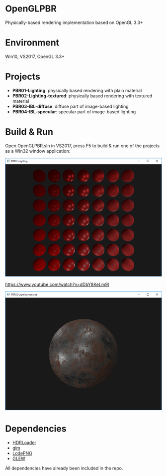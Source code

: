 # OpenGLPBR

Physically-based rendering implementation based on OpenGL 3.3+

# Environment
Win10, VS2017, OpenGL 3.3+

# Projects

* __PBR01-Lighting__: physically based rendering with plain material
* __PBR02-Lighting-textured__: physically based rendering with textured material
* __PBR03-IBL-diffuse__: diffuse part of image-based lighting
* __PBR04-IBL-specular__: specular part of image-based lighting

# Build & Run
Open OpenGLPBR.sln in VS2017, press F5 to build & run one of the projects as a Win32 window application:

![](doc/1.png)

https://www.youtube.com/watch?v=dDbY8KeLm9I

![](doc/2.png)

# Dependencies

* [HDRLoader](http://flipcode.com/archives/HDR_Image_Reader.shtml)
* [glm](https://github.com/g-truc/glm) 
* [LodePNG](https://lodev.org/lodepng/)
* [GLEW](https://github.com/nigels-com/glew)

All dependencies have already been included in the repo.